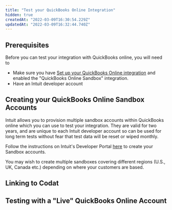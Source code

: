 ```yaml
---
title: "Test your QuickBooks Online Integration"
hidden: true
createdAt: "2022-03-09T16:30:54.229Z"
updatedAt: "2022-03-09T16:32:44.740Z"
---
```


## Prerequisites

Before you can test your integration with QuickBooks online, you will need to

- Make sure you have [Set up your QuickBooks Online integration](/integrations/accounting/quickbooksonline/accounting-quickbooksonline-new-setup) and enabled the "QuickBooks Online Sandbox" integration.
- Have an Intuit developer account

## Creating your QuickBooks Online Sandbox Accounts

Intuit allows you to provision multiple sandbox accounts within QuickBooks online which you can use to test your integration. They are valid for two years, and are unique to each Intuit developer account so can be used for long term tests without fear that test data will be reset or wiped monthly.

Follow the instructions on Intuit's Developer Portal <a href="https://developer.intuit.com/app/developer/qbo/docs/develop/sandboxes/manage-your-sandboxes" target="_blank">here</a> to create your Sandbox accounts.

You may wish to create multiple sandboxes covering different regions (U.S., UK, Canada etc.) depending on where your customers are based.

## Linking to Codat

## Testing with a "Live" QuickBooks Online Account
